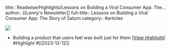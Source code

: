 title:: Readwise/Highlights/Lessons on Building a Viral Consumer App: The...
author:: [[Lenny's Newsletter]]
full-title:: Lessons on Building a Viral Consumer App: The Story of Saturn
category:: #articles


![](https://readwise-assets.s3.amazonaws.com/static/images/article4.6bc1851654a0.png)

- Building a product that users feel was built just for them ([View Highlight](https://read.readwise.io/read/01hhek1nz99e1kr2y53v2yqvg2)) #Highlight #[[2023-12-12]]